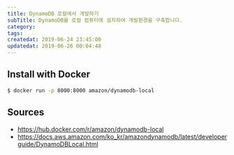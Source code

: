 ```yaml
---
title: DynamoDB 로컬에서 개발하기
subTitle: DynamoDB를 로컬 컴퓨터에 설치하여 개발환경을 구축합니다.
category: 
tags: 
createdat: 2019-06-24 23:45:00
updatedat: 2019-06-26 00:04:48
---
```


## Install with Docker

```bash
$ docker run -p 8000:8000 amazon/dynamodb-local
```

## Sources
- <https://hub.docker.com/r/amazon/dynamodb-local>
- <https://docs.aws.amazon.com/ko_kr/amazondynamodb/latest/developerguide/DynamoDBLocal.html>

 
